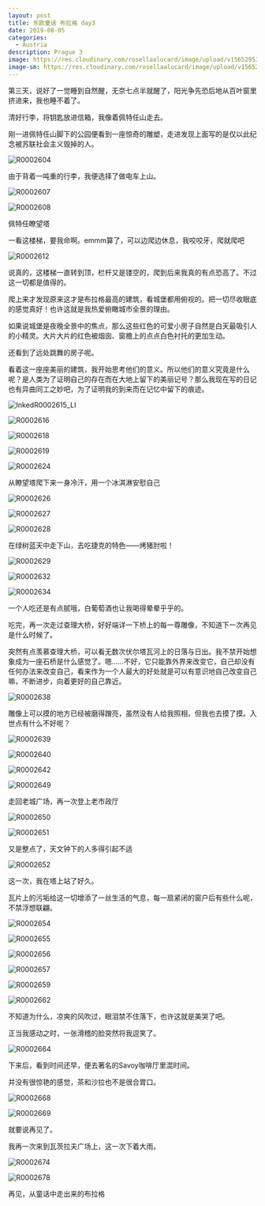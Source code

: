 ```yaml
---
layout: post
title: 东欧童话 布拉格 day3
date: 2019-08-05
categories:
  - Austria
description: Prague 3
image: https://res.cloudinary.com/rosellaalucard/image/upload/v1565295365/R0002616_tg3ovs.jpg
image-sm: https://res.cloudinary.com/rosellaalucard/image/upload/v1565295365/R0002616_tg3ovs.jpg
---
```


第三天，说好了一觉睡到自然醒，无奈七点半就醒了，阳光争先恐后地从百叶窗里挤进来，我也睡不着了。

清好行李，将钥匙放进信箱，我像着佩特任山走去。

刚一进佩特任山脚下的公园便看到一座惊奇的雕塑，走进发现上面写的是仅以此纪念被苏联社会主义毁掉的人。

![R0002604](https://res.cloudinary.com/rosellaalucard/image/upload/v1565295349/R0002604_mikfcm.jpg)

由于背着一吨重的行李，我便选择了做电车上山。

![R0002607](https://res.cloudinary.com/rosellaalucard/image/upload/v1565295353/R0002607_a5iegb.jpg)

![R0002608](https://res.cloudinary.com/rosellaalucard/image/upload/v1565295354/R0002608_hr9wuf.jpg)

佩特任瞭望塔

一看这楼梯，要我命啊。emmm算了，可以边爬边休息，我咬咬牙，爬就爬吧

![R0002612](https://res.cloudinary.com/rosellaalucard/image/upload/v1565295359/R0002612_zg2pom.jpg)

说真的，这楼梯一直转到顶，栏杆又是镂空的，爬到后来我真的有点恐高了。不过这一切都是值得的。

爬上来才发现原来这才是布拉格最高的建筑，看城堡都用俯视的。把一切尽收眼底的感觉真好！也许这就是我热爱俯瞰城市全景的理由。

如果说城堡是夜晚全景中的焦点，那么这些红色的可爱小房子自然是白天最吸引人的小精灵。大片大片的红色被烟囱、窗檐上的点点白色衬托的更加生动。

还看到了远处跳舞的房子呢。

看着这一座座美丽的建筑，我开始思考他们的意义。所以他们的意义究竟是什么呢？是人类为了证明自己的存在而在大地上留下的美丽记号？那么我现在写的日记也有异曲同工之妙吧，为了证明我的到来而在记忆中留下的痕迹。

![InkedR0002615_LI](https://res.cloudinary.com/rosellaalucard/image/upload/v1565295418/InkedR0002615_LI_wqfla2.jpg)

![R0002616](https://res.cloudinary.com/rosellaalucard/image/upload/v1565295365/R0002616_tg3ovs.jpg)

![R0002618](https://res.cloudinary.com/rosellaalucard/image/upload/v1565295367/R0002618_xtr9dz.jpg)

![R0002619](https://res.cloudinary.com/rosellaalucard/image/upload/v1565295368/R0002619_kdbtyy.jpg)

![R0002624](https://res.cloudinary.com/rosellaalucard/image/upload/v1565295378/R0002624_sqojnr.jpg)

从瞭望塔爬下来一身冷汗，用一个冰淇淋安慰自己

![R0002626](https://res.cloudinary.com/rosellaalucard/image/upload/v1565295377/R0002626_smf3ir.jpg)

![R0002627](https://res.cloudinary.com/rosellaalucard/image/upload/v1565295378/R0002627_vwjlmc.jpg)

![R0002628](https://res.cloudinary.com/rosellaalucard/image/upload/v1565295378/R0002628_gsbrxo.jpg)

在绿树蓝天中走下山，去吃捷克的特色——烤猪肘啦！

![R0002629](https://res.cloudinary.com/rosellaalucard/image/upload/v1565295377/R0002629_g50opm.jpg)

![R0002632](https://res.cloudinary.com/rosellaalucard/image/upload/v1565295379/R0002632_k4xnxc.jpg)

![R0002634](https://res.cloudinary.com/rosellaalucard/image/upload/v1565295381/R0002634_jol0gd.jpg)

一个人吃还是有点腻哦，白葡萄酒也让我喝得晕晕乎乎的。

吃完，再一次走过查理大桥，好好端详一下桥上的每一尊雕像，不知道下一次再见是什么时候了。

突然有点羡慕查理大桥，可以看无数次伏尔塔瓦河上的日落与日出。我不禁开始想象成为一座石桥是什么感觉了。嗯……不好，它只能靠外界来改变它，自己却没有任何办法来改变自己，看来作为一个人最大的好处就是可以有意识地自己改变自己嘛，不断进步，向着更好的自己靠近。

![R0002638](https://res.cloudinary.com/rosellaalucard/image/upload/v1565295381/R0002638_tkfxrx.jpg)

雕像上可以摸的地方已经被磨得蹭亮，虽然没有人给我照相，但我也去摸了摸。入世点有什么不好呢？

![R0002639](https://res.cloudinary.com/rosellaalucard/image/upload/v1565295386/R0002639_iyorpw.jpg)

![R0002640](https://res.cloudinary.com/rosellaalucard/image/upload/v1565295387/R0002640_f18pmx.jpg)

![R0002642](https://res.cloudinary.com/rosellaalucard/image/upload/v1565295386/R0002642_q8khdr.jpg)

![R0002649](https://res.cloudinary.com/rosellaalucard/image/upload/v1565295393/R0002649_czdfnj.jpg)

走回老城广场，再一次登上老市政厅

![R0002650](https://res.cloudinary.com/rosellaalucard/image/upload/v1565295390/R0002650_lml7xk.jpg)

![R0002651](https://res.cloudinary.com/rosellaalucard/image/upload/v1565295391/R0002651_vi2jay.jpg)

又是整点了，天文钟下的人多得引起不适

![R0002652](https://res.cloudinary.com/rosellaalucard/image/upload/v1565295393/R0002652_ztnuyt.jpg)

这一次，我在塔上站了好久。

瓦片上的污垢给这一切增添了一丝生活的气息，每一扇紧闭的窗户后有些什么呢，不禁浮想联翩。

![R0002654](https://res.cloudinary.com/rosellaalucard/image/upload/v1565295397/R0002654_uoeyuv.jpg)

![R0002655](https://res.cloudinary.com/rosellaalucard/image/upload/v1565295397/R0002655_qtisgw.jpg)

![R0002656](https://res.cloudinary.com/rosellaalucard/image/upload/v1565295398/R0002656_y1sbbo.jpg)

![R0002657](https://res.cloudinary.com/rosellaalucard/image/upload/v1565295399/R0002657_g8e0gn.jpg)

![R0002659](https://res.cloudinary.com/rosellaalucard/image/upload/v1565295400/R0002659_qb2zze.jpg)

![R0002662](https://res.cloudinary.com/rosellaalucard/image/upload/v1565295400/R0002662_l400ks.jpg)

不知道为什么，凉爽的风吹过，眼泪禁不住落下，也许这就是美哭了吧。

正当我感动之时，一张滑稽的脸突然将我逗笑了。

![R0002664](https://res.cloudinary.com/rosellaalucard/image/upload/v1565295400/R0002664_vh33lr.jpg)

下来后，看到时间还早，便去著名的Savoy咖啡厅里混时间。

并没有很惊艳的感觉，茶和沙拉也不是很合胃口。

![R0002668](https://res.cloudinary.com/rosellaalucard/image/upload/v1565295402/R0002668_ulbzox.jpg)

![R0002669](https://res.cloudinary.com/rosellaalucard/image/upload/v1565295408/R0002669_uccefs.jpg)

就要说再见了。

我再一次来到瓦茨拉夫广场上，这一次下着大雨。

![R0002674](https://res.cloudinary.com/rosellaalucard/image/upload/v1565295408/R0002674_sp3zau.jpg)

![R0002678](https://res.cloudinary.com/rosellaalucard/image/upload/v1565295410/R0002678_ysbx88.jpg)

再见，从童话中走出来的布拉格